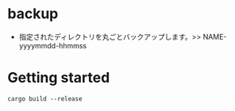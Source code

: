 # backup

* 指定されたディレクトリを丸ごとバックアップします。>> NAME-yyyymmdd-hhmmss

# Getting started

```
cargo build --release
```
